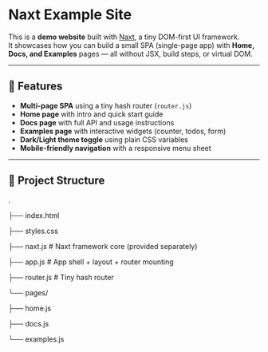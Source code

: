 # Naxt Example Site

This is a **demo website** built with [Naxt](../naxt.js), a tiny DOM-first UI framework.  
It showcases how you can build a small SPA (single-page app) with **Home, Docs, and Examples** pages — all without JSX, build steps, or virtual DOM.

---

## 🚀 Features

- **Multi-page SPA** using a tiny hash router (`router.js`)  
- **Home page** with intro and quick start guide  
- **Docs page** with full API and usage instructions  
- **Examples page** with interactive widgets (counter, todos, form)  
- **Dark/Light theme toggle** using plain CSS variables  
- **Mobile-friendly navigation** with a responsive menu sheet  

---

## 📂 Project Structure

.

├── index.html

├── styles.css

├── naxt.js # Naxt framework core (provided separately)

├── app.js # App shell + layout + router mounting

├── router.js # Tiny hash router

└── pages/

├── home.js

├── docs.js

└── examples.js

